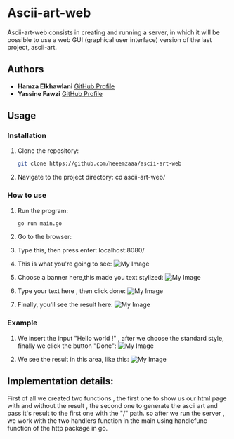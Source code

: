 # Ascii-art-web

Ascii-art-web consists in creating and running a server, in which it will be possible to use a web GUI (graphical user interface) version of the last project, ascii-art.

## Authors

- **Hamza Elkhawlani** [GitHub Profile](https://github.com/heeemzaaa)
- **Yassine Fawzi** [GitHub Profile](https://github.com/yassinefawzi)

## Usage

### Installation 

1. Clone the repository:
   ```bash
   git clone https://github.com/heeemzaaa/ascii-art-web
   
2. Navigate to the project directory:
   cd ascii-art-web/

### How to use

1. Run the program:
   ```bash
   go run main.go

2. Go to the browser:
   
3. Type this, then press enter:
   localhost:8080/

4. This is what you're going to see:
   ![My Image](images/image1.png)

5. Choose a banner here,this made you text stylized:
   ![My Image](images/image2.png)

6. Type your text here , then click done:
   ![My Image](images/image3.png)

7. Finally, you'll see the result here:
   ![My Image](images/image4.png)

### Example

1. We insert the input "Hello world !" , after we choose the standard style, finally we click the button "Done":
   ![My Image](images/image5.png)

2. We see the result in this area, like this:
   ![My Image](images/image6.png)


## Implementation details:

   First of all we created two functions , the first one to show us our html page with and without the result , the second one to generate the ascii art and pass it's result to the first one with the "/" path. so after we run the server , we work with the two handlers function in the main using handlefunc function of the http package in go.
